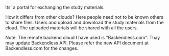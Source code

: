 Its' a portal for exchanging the study materials.

How it differs from other clouds?
Here people need not to be known others to share files.
Users and upload and download the study materials from the cloud. The uploaded materials will be shared with all the users.  

Note: The remote backend cloud I have used is "Backendless.com". Thay may update Backendless API. Please refer the new API document at Backendless.com for the changes. 
